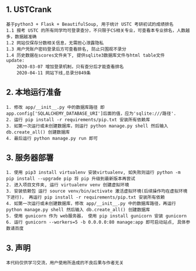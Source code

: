 ## 1. USTCrank
    基于python3 + Flask + BeautifulSoup, 用于统计 USTC 考研初试的成绩排名
    1.1 报考 USTC 的所有同学均可登录查分，不只限于CS相关专业，可查看本专业排名，人数越多，数据越准确
    1.2 网站仅保存分数相关信息，无需担心泄露隐私
    1.3 用户凭账户密码登录后方可查看排名, 防止只围观不录分
    1.4 历史数据在scores文件夹下, 提供sqlite3数据库文件与html table文件
    update:
        2020-03-07 增加登录机制，只有查分后才能查看排名
        2020-04-11 网站下线,总录分849条

## 2. 本地运行准备
    1. 修改 app/__init__.py 中的数据库路径 即 app.config['SQLALCHEMY_DATABASE_URI']后面的值，应为'sqlite:///路径'.
    2. 运行 pip install -r requirements/pip.txt 安装所有依赖库
    3. 如第一次运行或未创建数据库，则运行 python manage.py shell 然后输入 db.create_all() 创建数据库
    4. 最后运行 python manage.py run 即可


## 3. 服务器部署
    1. 使用 pip3 install virtualenv 安装virtualenv, 如失败则运行 python -m pip install --upgrade pip 将 pip 升级到最新版本再尝试
    2. 进入项目文件夹, 运行 virtualenv venv 创建虚拟环境
    3. 安装依赖包 运行 source venv/bin/activate 激活虚拟环境(后续操作均在虚拟环境下进行)， 再运行 pip install -r requirements/pip.txt 安装所有依赖
    4. 如第一次运行或未创建数据库，修改 app/__init__.py 中的数据库路径，再运行 python manage.py shell 然后输入 db.create_all() 创建数据库
    5. 使用 gunicorn 作为 web服务器， 使用 pip install gunicorn 安装 gunicorn
    6. 运行 gunicorn --workers=5 -b 0.0.0.0:80 manage:app 即可启动站点, 具体参数请百度

## 3. 声明
    本代码仅供学习交流，用户使用所造成的不良后果与作者无关
